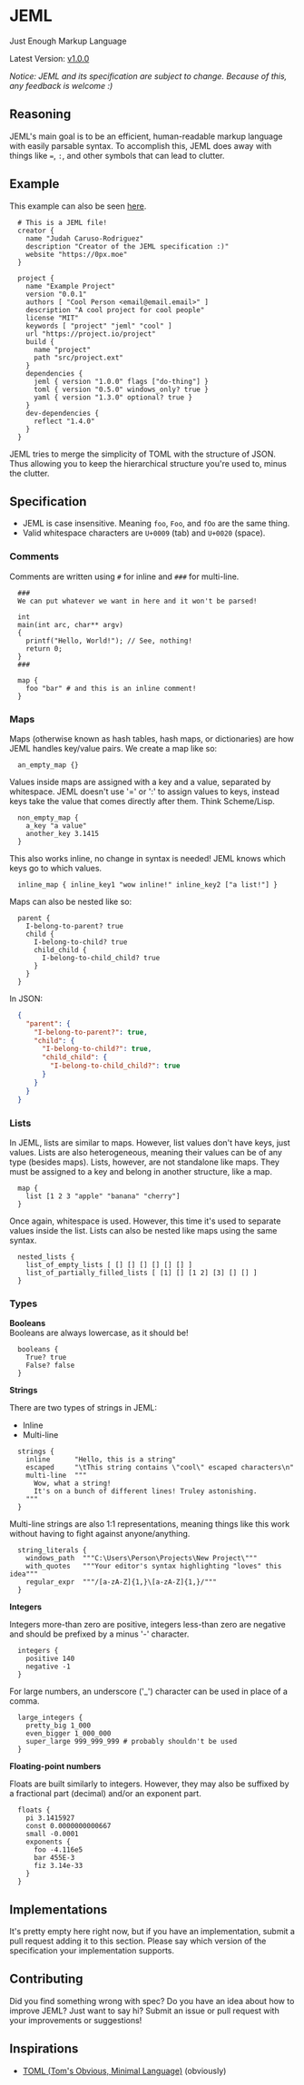# JEML

Just Enough Markup Language

Latest Version: [v1.0.0](https://github.com/jeml-lang/jeml/tree/v1.0.0)

*Notice: JEML and its specification are subject to change. Because of this, any feedback is welcome :)*

## Reasoning

JEML's main goal is to be an efficient, human-readable markup language with easily parsable syntax.
To accomplish this, JEML does away with things like `=`, `:`, and other symbols that can lead to clutter.

## Example

This example can also be seen [here](test/test.jeml). 

```jeml
  # This is a JEML file! 
  creator {
    name "Judah Caruso-Rodriguez"
    description "Creator of the JEML specification :)"
    website "https://0px.moe"
  }
  
  project {
    name "Example Project"
    version "0.0.1"
    authors [ "Cool Person <email@email.email>" ]
    description "A cool project for cool people"
    license "MIT"
    keywords [ "project" "jeml" "cool" ]
    url "https://project.io/project"
    build {
      name "project"
      path "src/project.ext"
    }
    dependencies {
      jeml { version "1.0.0" flags ["do-thing"] }
      toml { version "0.5.0" windows_only? true }
      yaml { version "1.3.0" optional? true }
    }
    dev-dependencies {
      reflect "1.4.0"
    }
  }
```

JEML tries to merge the simplicity of TOML with the structure of JSON.
Thus allowing you to keep the hierarchical structure you're used to, minus the clutter.


## Specification
- JEML is case insensitive. Meaning `foo`, `Foo`, and `fOo` are the same thing.
- Valid whitespace characters are `U+0009` (tab) and `U+0020` (space).

### Comments

Comments are written using `#` for inline and `###` for multi-line. 

```jeml
  ###
  We can put whatever we want in here and it won't be parsed!
  
  int
  main(int arc, char** argv)
  {
    printf("Hello, World!"); // See, nothing!
    return 0;
  }
  ###
  
  map {
    foo "bar" # and this is an inline comment!
  }
```

### Maps 

Maps (otherwise known as hash tables, hash maps, or dictionaries) are how JEML handles key/value pairs.
We create a map like so:

```jeml
  an_empty_map {}
```

Values inside maps are assigned with a key and a value, separated by whitespace.
JEML doesn't use '=' or ':' to assign values to keys, instead keys take the value that comes directly after them. Think Scheme/Lisp.

```jeml
  non_empty_map {
    a_key "a value"
    another_key 3.1415
  }
```

This also works inline, no change in syntax is needed! JEML knows which keys go to which values.

```jeml
  inline_map { inline_key1 "wow inline!" inline_key2 ["a list!"] }
```

Maps can also be nested like so:

```jeml
  parent {
    I-belong-to-parent? true
    child {
      I-belong-to-child? true
      child_child {
        I-belong-to-child_child? true
      }
    }
  }
```

In JSON:  

```json
  {
    "parent": {
      "I-belong-to-parent?": true,
      "child": {
        "I-belong-to-child?": true,
        "child_child": {
          "I-belong-to-child_child?": true
        }
      }
    }
  }
```


### Lists
In JEML, lists are similar to maps. However, list values don't have keys,
just values. Lists are also heterogeneous, meaning their values can be of any type (besides maps). Lists, however, are not standalone like maps. They must be
assigned to a key and belong in another structure, like a map. 

```jeml
  map {
    list [1 2 3 "apple" "banana" "cherry"]
  }
```

Once again, whitespace is used. However, this time it's used to separate values inside the list.
Lists can also be nested like maps using the same syntax.

```jeml
  nested_lists {
    list_of_empty_lists [ [] [] [] [] [] [] ]
    list_of_partially_filled_lists [ [1] [] [1 2] [3] [] [] ]
  }
```


### Types

**Booleans**   
Booleans are always lowercase, as it should be!

```jeml
  booleans {
    True? true
    False? false
  }
```

**Strings**  

There are two types of strings in JEML:  
  - Inline
  - Multi-line

```jeml
  strings {
    inline      "Hello, this is a string"
    escaped     "\tThis string contains \"cool\" escaped characters\n"
    multi-line  """
      Wow, what a string!
      It's on a bunch of different lines! Truley astonishing.
    """
  }
```

Multi-line strings are also 1:1 representations, meaning things like this
work without having to fight against anyone/anything.

```jeml
  string_literals {
    windows_path  """C:\Users\Person\Projects\New Project\"""
    with_quotes   """Your editor's syntax highlighting "loves" this idea"""
    regular_expr  """/[a-zA-Z]{1,}\[a-zA-Z]{1,}/"""
  }
```


**Integers**  

Integers more-than zero are positive, integers less-than zero are negative
and should be prefixed by a minus '-' character.

```jeml
  integers {
    positive 140
    negative -1
  }
```

For large numbers, an underscore ('_') character can be used in place of a comma.

```jeml
  large_integers {
    pretty_big 1_000
    even_bigger 1_000_000
    super_large 999_999_999 # probably shouldn't be used
  }
```  

**Floating-point numbers**  

Floats are built similarly to integers. However, they may also be suffixed
by a fractional part (decimal) and/or an exponent part.

```jeml
  floats {
    pi 3.1415927
    const 0.0000000000667
    small -0.0001
    exponents {
      foo -4.116e5
      bar 455E-3
      fiz 3.14e-33
    }
  }
```

## Implementations

It's pretty empty here right now, but if you have an implementation, submit a pull request
adding it to this section. Please say which version of the specification your implementation supports.


## Contributing

Did you find something wrong with spec? Do you have an idea about how to improve JEML? Just want to say hi?
Submit an issue or pull request with your improvements or suggestions! 

## Inspirations
- [TOML (Tom's Obvious, Minimal Language)](https://github.com/toml-lang/toml/) (obviously)
